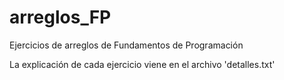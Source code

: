 # arreglos_FP
Ejercicios de arreglos de Fundamentos de Programación

La explicación de cada ejercicio viene en el archivo 'detalles.txt'
